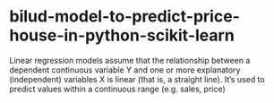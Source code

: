 # bilud-model-to-predict-price-house-in-python-scikit-learn
Linear regression models assume that the relationship between a dependent continuous variable Y and one or more explanatory (independent) variables X is linear (that is, a straight line). It’s used to predict values within a continuous range (e.g. sales, price) 
